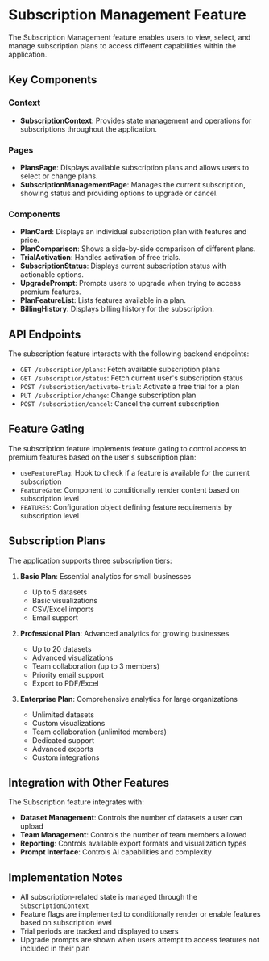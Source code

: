 # Subscription Management Feature

The Subscription Management feature enables users to view, select, and manage subscription plans to access different capabilities within the application.

## Key Components

### Context

- **SubscriptionContext**: Provides state management and operations for subscriptions throughout the application.

### Pages

- **PlansPage**: Displays available subscription plans and allows users to select or change plans.
- **SubscriptionManagementPage**: Manages the current subscription, showing status and providing options to upgrade or cancel.

### Components

- **PlanCard**: Displays an individual subscription plan with features and price.
- **PlanComparison**: Shows a side-by-side comparison of different plans.
- **TrialActivation**: Handles activation of free trials.
- **SubscriptionStatus**: Displays current subscription status with actionable options.
- **UpgradePrompt**: Prompts users to upgrade when trying to access premium features.
- **PlanFeatureList**: Lists features available in a plan.
- **BillingHistory**: Displays billing history for the subscription.

## API Endpoints

The subscription feature interacts with the following backend endpoints:

- `GET /subscription/plans`: Fetch available subscription plans
- `GET /subscription/status`: Fetch current user's subscription status
- `POST /subscription/activate-trial`: Activate a free trial for a plan
- `PUT /subscription/change`: Change subscription plan
- `POST /subscription/cancel`: Cancel the current subscription

## Feature Gating

The subscription feature implements feature gating to control access to premium features based on the user's subscription plan:

- `useFeatureFlag`: Hook to check if a feature is available for the current subscription
- `FeatureGate`: Component to conditionally render content based on subscription level
- `FEATURES`: Configuration object defining feature requirements by subscription level

## Subscription Plans

The application supports three subscription tiers:

1. **Basic Plan**: Essential analytics for small businesses
   - Up to 5 datasets
   - Basic visualizations
   - CSV/Excel imports
   - Email support

2. **Professional Plan**: Advanced analytics for growing businesses
   - Up to 20 datasets
   - Advanced visualizations
   - Team collaboration (up to 3 members)
   - Priority email support
   - Export to PDF/Excel

3. **Enterprise Plan**: Comprehensive analytics for large organizations
   - Unlimited datasets
   - Custom visualizations
   - Team collaboration (unlimited members)
   - Dedicated support
   - Advanced exports
   - Custom integrations

## Integration with Other Features

The Subscription feature integrates with:

- **Dataset Management**: Controls the number of datasets a user can upload
- **Team Management**: Controls the number of team members allowed
- **Reporting**: Controls available export formats and visualization types
- **Prompt Interface**: Controls AI capabilities and complexity

## Implementation Notes

- All subscription-related state is managed through the `SubscriptionContext`
- Feature flags are implemented to conditionally render or enable features based on subscription level
- Trial periods are tracked and displayed to users
- Upgrade prompts are shown when users attempt to access features not included in their plan